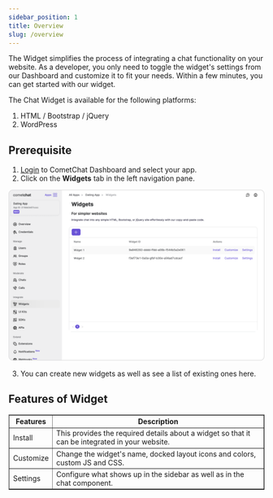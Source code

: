 ```yaml
---
sidebar_position: 1
title: Overview
slug: /overview
---
```


The Widget simplifies the process of integrating a chat functionality on your website.
As a developer, you only need to toggle the widget's settings from our Dashboard and customize it to fit your needs. Within a few minutes, you can get started with our widget.

The Chat Widget is available for the following platforms:

1. HTML / Bootstrap / jQuery
2. WordPress

## Prerequisite

1. [Login](https://app.cometchat.com/login) to CometChat Dashboard and select your app.
2. Click on the **Widgets** tab in the left navigation pane.

![CometChat Dashboard](../asset/cometchat-dashboard-widget-landing-page.png)

3. You can create new widgets as well as see a list of existing ones here.

## Features of Widget


<table border='1' style={{ borderCollapse: 'collapse' }}>
  <thead>
    <tr>
      <th>
        Features
      </th>
      <th>
        Description
      </th>
    </tr>
  </thead>
  <tbody>
    <tr>
      <td>Install</td>
      <td>This provides the required details about a widget so that it can be integrated in your website.</td>
    </tr>
    <tr>
      <td>Customize</td>
      <td>Change the widget's name, docked layout icons and colors, custom JS and CSS.</td>
    </tr>
    <tr>
      <td>Settings</td>
      <td>Configure what shows up in the sidebar as well as in the chat component.</td>
    </tr>
  </tbody>
</table>
